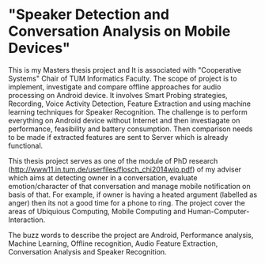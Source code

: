 "Speaker Detection and Conversation Analysis on Mobile Devices"
===============================================================

This is my Masters thesis project and It is associated with "Cooperative Systems" Chair of TUM Informatics Faculty. The scope of project is to implement, investigate and compare offline approaches for audio processing on Android device. It involves Smart Probing strategies, Recording, Voice Activity Detection, Feature Extraction and using machine learning techniques for Speaker Recognition. The challenge is to perform everything on Android device without Internet and then investiagate on performance, feasibility and battery consumption. Then comparison needs to be made if extracted features are sent to Server which is already functional.

This thesis project serves as one of the module of PhD research (http://www11.in.tum.de/userfiles/flosch_chi2014wip.pdf) of my adviser which aims at detecting owner in a conversation, evaluate emotion/character of that conversation and manage mobile notification on basis of that. For example, if owner is having a heated argument (labelled as anger) then its not a good time for a phone to ring. The project cover the areas of Ubiquious Computing, Mobile Computing and Human-Computer-Interaction. 

The buzz words to describe the project are Android, Performance analysis, Machine Learning, Offline recognition, Audio Feature Extraction, Conversation Analysis and Speaker Recognition. 
